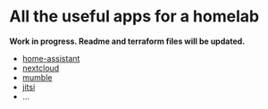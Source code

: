 # All the useful apps for a homelab
**Work in progress. Readme and terraform files will be updated.**

- [home-assistant](https://www.home-assistant.io/)
- [nextcloud](https://nextcloud.com/)
- [mumble](https://www.mumble.info/)
- [jitsi](https://jitsi.org/)
- ...